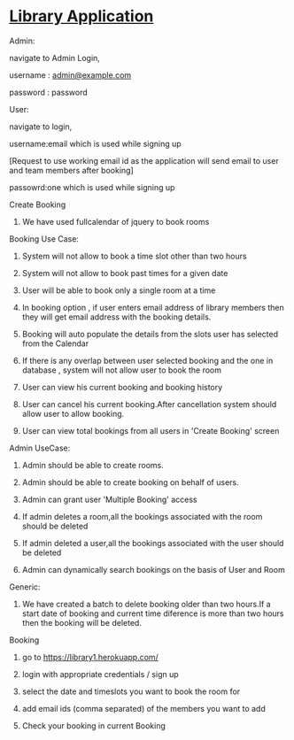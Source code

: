 # [Library Application](https://library1.herokuapp.com)

Admin:

navigate to Admin Login,

username : admin@example.com

password : password

User:

navigate to login,

username:email which is used while signing up

[Request to use working email id as the application will send email to user and team members after booking]

passowrd:one which is used while signing up


Create Booking

1) We have used fullcalendar of jquery to book rooms

Booking Use Case:

  1) System will not allow to book a time slot other than two hours

  2) System will not allow to book past times for a given date

  3) User will be able to book only a single room at a time

  4) In booking option , if user enters email address of library members then they will get email address with the booking details.

  5) Booking will auto populate the details from the slots user has selected from the Calendar

  6) If there is any overlap between user selected booking and the one in database , system will not allow user to book the room

  7) User can view his current booking and booking history

  8) User can cancel his current booking.After cancellation system should allow user to allow booking.

  9) User can view total bookings from all users in 'Create Booking' screen
  
Admin UseCase:

  1) Admin should be able to create rooms.

  2) Admin should be able to create booking on behalf of users.

  3) Admin can grant user 'Multiple Booking' access

  4) If admin deletes a room,all the bookings associated with the room should be deleted

  5) If admin deleted a user,all the bookings associated with the user should be deleted

  6) Admin can dynamically search bookings on the basis of User and Room

  
  Generic:

  1) We have created a batch to delete booking older than two hours.If a start date of booking and current time diference is more than two hours then the booking will be deleted.
  
  
  Booking
  
  1) go to https://library1.herokuapp.com/
  
  2) login with appropriate credentials / sign up
  
  3) select the date and timeslots you want to book the room for

  4) add email ids (comma separated) of the members you want to add

  5) Check your booking in current Booking
  
